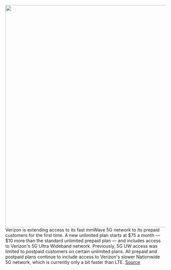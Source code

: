 <img src='https://cdn.vox-cdn.com/thumbor/qyO2oKI0659fNiywQqLwpub9FNI=/0x0:2040x1360/1200x800/filters:focal(857x517:1183x843)/cdn.vox-cdn.com/uploads/chorus_image/image/68718428/aurora.0.jpg' width='700px' /><br/>
Verizon is extending access to its fast mmWave 5G network to its prepaid customers for the first time. A new unlimited plan starts at $75 a month — $10 more than the standard unlimited prepaid plan — and includes access to Verizon's 5G Ultra Wideband network. Previously, 5G UW access was limited to postpaid customers on certain unlimited plans. All prepaid and postpaid plans continue to include access to Verizon's slower Nationwide 5G network, which is currently only a bit faster than LTE.
<a href='https://www.theverge.com/2021/1/25/22248705/verizon-prepaid-5g-uw'> Source <a/>